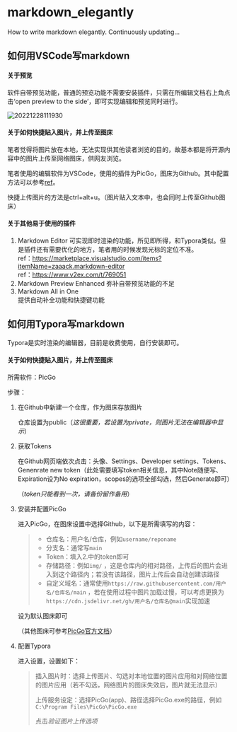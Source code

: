 # markdown_elegantly
 How to write markdown elegantly. Continuously updating...

## 如何用VSCode写markdown

#### 关于预览

软件自带预览功能，普通的预览功能不需要安装插件，只需在所编辑文档右上角点击‘open preview to the side’，即可实现编辑和预览同时进行。

![20221228111930](https://cdn.jsdelivr.net/gh/fathug/PicBed@main/picgo/20221228111930.png)

#### 关于如何快捷贴入图片，并上传至图床

笔者觉得将图片放在本地，无法实现供其他读者浏览的目的，故基本都是将开源内容中的图片上传至网络图床，供网友浏览。

笔者使用的编辑软件为VSCode，使用的插件为PicGo，图床为Github。其中配置方法可以参考[ref](https://blog.csdn.net/qq_44314954/article/details/122951033)。

快捷上传图片的方法是ctrl+alt+u。（图片贴入文本中，也会同时上传至Github图床）

#### 关于其他易于使用的插件

1. Markdown Editor
   可实现即时渲染的功能，所见即所得，和Typora类似。但是插件还有需要优化的地方，笔者用的时候发现光标的定位不准。  
   ref：https://marketplace.visualstudio.com/items?itemName=zaaack.markdown-editor  
   ref：https://www.v2ex.com/t/769051
2. Markdown Preview Enhanced
   弥补自带预览功能的不足
3. Markdown All in One  
   提供自动补全功能和快捷键功能

## 如何用Typora写markdown

Typora是实时渲染的编辑器，目前是收费使用，自行安装即可。

#### 关于如何快捷贴入图片，并上传至图床

所需软件：PicGo

步骤：

1. 在Github中新建一个仓库，作为图床存放图片

   仓库设置为public（*这很重要，若设置为private，则图片无法在编辑器中显示*）

2. 获取Tokens

   在Github网页端依次点击：头像、Settings、Developer settings、Tokens、Genenrate new token（此处需要填写token相关信息，其中Note随便写、Expiration设为No expiration，scopes的选项全部勾选，然后Generate即可）

   （*token只能看到一次，请备份留作备用*）

3. 安装并配置PicGo

   进入PicGo，在图床设置中选择Github，以下是所需填写的内容：

   > - 仓库名：用户名/仓库，例如`username/reponame`
   > - 分支名：通常写`main`
   > - Token：填入2.中的token即可
   > - 存储路径：例如`img/` ，这是仓库内的相对路径，上传后的图片会进入到这个路径内；若没有该路径，图片上传后会自动创建该路径
   > - 自定义域名：通常使用`https://raw.githubusercontent.com/用户名/仓库名/main` ，若在使用过程中图片加载过慢，可以考虑更换为`https://cdn.jsdelivr.net/gh/用户名/仓库名@main`实现加速

   设为默认图床即可

   （其他图床可参考[PicGo官方文档](https://picgo.github.io/PicGo-Doc/zh/guide/config.html#github%E5%9B%BE%E5%BA%8A)）

4. 配置Typora

   进入设置，设置如下：

   > 插入图片时：选择上传图片、勾选对本地位置的图片应用和对网络位置的图片应用（若不勾选，网络图片的图床失效后，图片就无法显示）
   >
   > 上传服务设定：选择PicGo(app)、路径选择PicGo.exe的路径，例如`C:\Program Files\PicGo\PicGo.exe`
   >
   > 点击*验证图片上传选项*
